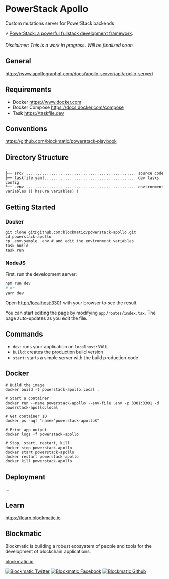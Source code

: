 # PowerStack Apollo

Custom mutations server for PowerStack backends

⚡️ [PowerStack: a powerful fullstack development framework](https://powerstack.xyz).

_Disclaimer: This is a work in progress. Will be finalized soon._

## General

https://www.apollographql.com/docs/apollo-server/api/apollo-server/

## Requirements

- Docker https://www.docker.com
- Docker Compose https://docs.docker.com/compose
- Task https://taskfile.dev

## Conventions

https://github.com/blockmatic/powerstack-playbook

## Directory Structure

```
.
├── src/ ................................................ source code
├── taskfile.yaml........................................ dev tasks config
└── .env ................................................ environment variables ([ hasura variables] )
```

## Getting Started

### Docker

```
git clone git@github.com:blockmatic/powerstack-apollo.git
cd powerstack-apollo
cp .env-sample .env # and edit the environment variables
task build
task run
```

### NodeJS

First, run the development server:

```bash
npm run dev
# or
yarn dev
```

Open [http://localhost:3301](http://localhost:3301) with your browser to see the result.

You can start editing the page by modifying `app/routes/index.tsx`. The page auto-updates as you edit the file.

## Commands

- `dev`: runs your application on `localhost:3301`
- `build`: creates the production build version
- `start`: starts a simple server with the build production code

## Docker

```
# Build the image
docker build -t powerstack-apollo:local .

# Start a container
docker run --name powerstack-apollo --env-file .env -p 3301:3301 -d powerstack-apollo:local

# Get container ID
docker ps -aqf "name=^powerstack-apollo$"

# Print app output
docker logs -f powerstack-apollo

# Stop, start, restart, kill
docker stop powerstack-apollo
docker start powerstack-apollo
docker restart powerstack-apollo
docker kill powerstack-apollo
```

## Deployment

...

## Learn

https://learn.blockmatic.io

## Blockmatic

Blockmatic is building a robust ecosystem of people and tools for the development of blockchain applications.

[blockmatic.io](https://blockmatic.io)

<!-- Please don't remove this: Grab your social icons from https://github.com/carlsednaoui/gitsocial -->

<!-- display the social media buttons in your README -->

[![Blockmatic Twitter][1.1]][1]
[![Blockmatic Facebook][2.1]][2]
[![Blockmatic Github][3.1]][3]

<!-- links to social media icons -->
<!-- no need to change these -->

<!-- icons with padding -->

[1.1]: http://i.imgur.com/tXSoThF.png 'twitter icon with padding'
[2.1]: http://i.imgur.com/P3YfQoD.png 'facebook icon with padding'
[3.1]: http://i.imgur.com/0o48UoR.png 'github icon with padding'

<!-- icons without padding -->

[1.2]: http://i.imgur.com/wWzX9uB.png 'twitter icon without padding'
[2.2]: http://i.imgur.com/fep1WsG.png 'facebook icon without padding'
[3.2]: http://i.imgur.com/9I6NRUm.png 'github icon without padding'

<!-- links to your social media accounts -->
<!-- update these accordingly -->

[1]: http://www.twitter.com/blockmatic_io
[2]: http://fb.me/blockmatic.io
[3]: http://www.github.com/blockmatic

<!-- Please don't remove this: Grab your social icons from https://github.com/carlsednaoui/gitsocial -->
